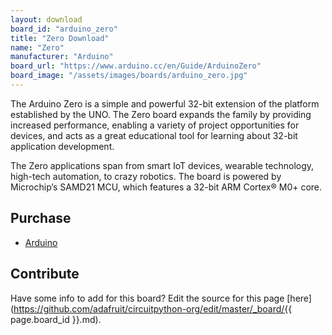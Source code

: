 ```yaml
---
layout: download
board_id: "arduino_zero"
title: "Zero Download"
name: "Zero"
manufacturer: "Arduino"
board_url: "https://www.arduino.cc/en/Guide/ArduinoZero"
board_image: "/assets/images/boards/arduino_zero.jpg"
---
```


The Arduino Zero is a simple and powerful 32-bit extension of the platform established by the UNO. The Zero board expands the family by providing increased performance, enabling a variety of project opportunities for devices, and acts as a great educational tool for learning about 32-bit application development.  

The Zero applications span from smart IoT devices, wearable technology, high-tech automation, to crazy robotics. The board is powered by Microchip’s SAMD21 MCU, which features a 32-bit ARM Cortex® M0+ core.

## Purchase
* [Arduino](https://store.arduino.cc/usa/arduino-zero)

## Contribute

Have some info to add for this board? Edit the source for this page [here](https://github.com/adafruit/circuitpython-org/edit/master/_board/{{ page.board_id }}.md).
